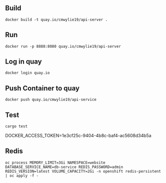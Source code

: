## Build 
```
docker build -t quay.io/cmwylie19/api-server .
```

## Run 
```
docker run -p 8888:8080 quay.io/cmwylie19/api-server
```

## Log in quay
```
docker login quay.io
```


## Push Container to quay
```
docker push quay.io/cmwylie19/api-service
```

## Test
```
cargo test
```

DOCKER_ACCESS_TOKEN=1e3cf25c-9404-4b8c-baf4-ac5608d34b5a


## Redis
```
oc process MEMORY_LIMIT=3Gi NAMESPACE=website DATABASE_SERVICE_NAME=db-service REDIS_PASSWORD=admin REDIS_VERSION=latest VOLUME_CAPACITY=2Gi -n openshift redis-persistent | oc apply -f -

```